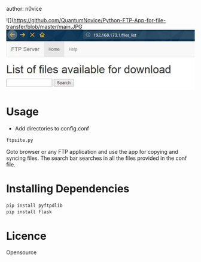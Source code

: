 author: n0vice

![](https://github.com/QuantumNovice/Python-FTP-App-for-file-transfer/blob/master/main.JPG
![](https://github.com/QuantumNovice/Python-FTP-App-for-file-transfer/blob/master/search.jpg)

# Usage

* Add directories to config.conf
```bash
ftpsite.py
```
Goto browser or any FTP application and use the app for copying 
and syncing files.
The search bar searches in all the files provided in the conf file.
# Installing Dependencies
```python
pip install pyftpdlib
pip install flask
```


# Licence
Opensource
